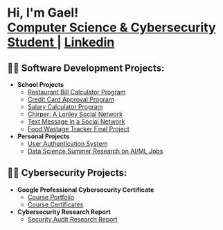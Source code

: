<h1>Hi, I'm Gael! <br/><a href="https://github.com/alejandro-garf">Computer Science & Cybersecurity Student </a> | <a href="https://www.linkedin.com/in/gael-alejandro-fonseca/">Linkedin</a>

<h2>👨‍💻 Software Development Projects:</h2>

- <b>School Projects</b>
  - [Restaurant Bill Calculator Program](https://github.com/alejandro-garf/Restaurant-Bill-Calculator/tree/main/prob01)
  - [Credit Card Approval Program](https://github.com/alejandro-garf/Credit-Card-Approval/tree/main/prob02)
  - [Salary Calculator Program](https://github.com/alejandro-garf/Salary-Calculator/tree/main/prob02)
  - [Chirper: A Lonley Social Network](https://github.com/alejandro-garf/-Chirper---A-lonely-social-network/tree/main/prob02)
  - [Text Message in a Social Network](https://github.com/alejandro-garf/Text-Message-in-a-Social-Network/tree/main/prob02)
  - [Food Wastage Tracker Final Project](https://github.com/alejandro-garf/Food-Wastage-Project/blob/main/README.md)
- <b>Personal Projects</b>
  - [User Authentication System](https://github.com/alejandro-garf/User-Authetication-System)
  - [Data Science Summer Research on AI/ML Jobs](https://github.com/alejandro-garf/Data-Science-Summer-Research-)

 <h2>👨‍💻 Cybersecurity Projects:</h2>

 - <b>Google Professional Cybersecurity Certificate</b>
   - [Course Portfolio](https://github.com/alejandro-garf/GoogleCybersecurityPortfolio/blob/main/README.md)
   - [Course Certificates](https://github.com/alejandro-garf/Certificates/blob/main/README.md)
 - <b>Cybersecurity Research Report</b>
   - [Security Audit Research Report](https://github.com/alejandro-garf/CPSC-253-Research-Report)




<!--
**joshmadakor1/joshmadakor1** is a ✨ _special_ ✨ repository because its `README.md` (this file) appears on your GitHub profile.

Here are some ideas to get you started:

- 🔭 I’m currently working on ...
- 🌱 I’m currently learning ...
- 👯 I’m looking to collaborate on ...
- 🤔 I’m looking for help with ...
- 💬 Ask me about ...
- 📫 How to reach me: ...
- 😄 Pronouns: ...
- ⚡ Fun fact: ...
-->
